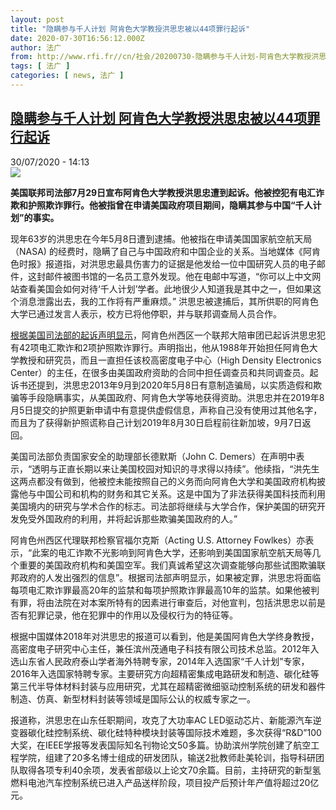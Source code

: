 ```yaml
---
layout: post
title: "隐瞒参与千人计划 阿肯色大学教授洪思忠被以44项罪行起诉"
date: 2020-07-30T16:56:12.000Z
author: 法广
from: http://www.rfi.fr//cn/社会/20200730-隐瞒参与千人计划-阿肯色大学教授洪思忠被以44项罪行起诉
tags: [ 法广 ]
categories: [ news, 法广 ]
---
```

<!--1596128172000-->
[隐瞒参与千人计划 阿肯色大学教授洪思忠被以44项罪行起诉](http://www.rfi.fr//cn/%E7%A4%BE%E4%BC%9A/20200730-%E9%9A%90%E7%9E%92%E5%8F%82%E4%B8%8E%E5%8D%83%E4%BA%BA%E8%AE%A1%E5%88%92-%E9%98%BF%E8%82%AF%E8%89%B2%E5%A4%A7%E5%AD%A6%E6%95%99%E6%8E%88%E6%B4%AA%E6%80%9D%E5%BF%A0%E8%A2%AB%E4%BB%A544%E9%A1%B9%E7%BD%AA%E8%A1%8C%E8%B5%B7%E8%AF%89)
------

<div>
<div>30/07/2020 - 14:13</div><img src="https://s.rfi.fr/media/display/8df2ad84-d25c-11ea-aca3-005056a98db9/w:310/p:16x9/PG200717WA01neitu.jpg"><p><strong>美国联邦司法部7月29日宣布阿肯色大学教授洪思忠遭到起诉。他被控犯有电汇诈欺和护照欺诈罪行。他被指曾在申请美国政府项目期间，隐瞒其参与中国“千人计划”的事实。</strong></p><div class="t-content__body u-clearfix"><div class="m-interstitial"></div><p>现年63岁的洪思忠在今年5月8日遭到逮捕。他被指在申请美国国家航空航天局（NASA) 的经费时，隐瞒了自己与中国政府和中国企业的关系。当地媒体《阿肯色时报》报道指，对洪思忠最具伤害力的证据是他发给一位中国研究人员的电子邮件，这封邮件被图书馆的一名员工意外发现。他在电邮中写道，“你可以上中文网站查看美国会如何对待‘千人计划’学者。此地很少人知道我是其中之一，但如果这个消息泄露出去，我的工作将有严重麻烦。” 洪思忠被逮捕后，其所供职的阿肯色大学已通过发言人表示，校方已将他停职，并与联邦调查局人员合作。</p><p><a target="_blank" href="http://www.justice.gov/opa/pr/university-arkansas-professor-indicted-wire-fraud-and-passport-fraud">根据美国司法部的起诉声明显示</a>，阿肯色州西区一个联邦大陪审团已起诉洪思忠犯有42项电汇欺诈和2项护照欺诈罪行。声明指出，他从1988年开始担任阿肯色大学教授和研究员，而且一直担任该校高密度电子中心（High Density Electronics Center）的主任，在很多由美国政府资助的合同中担任调查员和共同调查员。起诉书还提到，洪思忠2013年9月到2020年5月8日有意制造骗局，以实质造假和欺骗等手段隐瞒事实，从美国政府、阿肯色大学等地获得资助。洪思忠并在2019年8月5日提交的护照更新申请中有意提供虚假信息，声称自己没有使用过其他名字，而且为了获得新护照谎称自己计划2019年8月30日启程前往新加坡，9月7日返回。</p><p>美国司法部负责国家安全的助理部长德默斯（John C. Demers）在声明中表示，“透明与正直长期以来让美国校园对知识的寻求得以持续”。他续指，“洪先生这两点都没有做到，他被控未能按照自己的义务而向阿肯色大学和美国政府机构披露他与中国公司和机构的财务和其它关系。这是中国为了非法获得美国科技而利用美国境内的研究与学术合作的标志。司法部将继续与大学合作，保护美国的研究开发免受外国政府的利用，并将起诉那些欺骗美国政府的人。”</p><p>阿肯色州西区代理联邦检察官福尔克斯（Acting U.S. Attorney Fowlkes）亦表示，“此案的电汇诈欺不光影响到阿肯色大学，还影响到美国国家航空航天局等几个重要的美国政府机构和美国空军。我们真诚希望这次调查能够向那些试图欺骗联邦政府的人发出强烈的信息”。根据司法部声明显示，如果被定罪，洪思忠将面临每项电汇欺诈罪最高20年的监禁和每项护照欺诈罪最高10年的监禁。如果他被判有罪，将由法院在对本案所特有的因素进行审查后，对他宣判，包括洪思忠以前是否有犯罪记录，他在犯罪中的作用以及侵权行为的特征等。</p><p>根据中国媒体2018年对洪思忠的报道可以看到，他是美国阿肯色大学终身教授，高密度电子研究中心主任，兼任滨州茂通电子科技有限公司技术总监。2012年入选山东省人民政府泰山学者海外特聘专家，2014年入选国家“千人计划”专家，2016年入选国家特聘专家。主要研究方向超精密集成电路研发和制造、碳化硅等第三代半导体材料封装与应用研究，尤其在超精密微细驱动控制系统的研发和器件制造、仿真、新型材料封装等领域是国际公认的权威专家之一。</p><p>报道称，洪思忠在山东任职期间，攻克了大功率AC LED驱动芯片、新能源汽车逆变器碳化硅控制系统、碳化硅特种模块封装等国际技术难题，多次获得“R&D”100大奖，在IEEE学报等发表国际知名刊物论文50多篇。协助滨州学院创建了航空工程学院，组建了20多名博士组成的研发团队，输送2批教师赴美轮训，指导科研团队取得各项专利40余项，发表省部级以上论文70余篇。目前，主持研究的新型氢燃料电池汽车控制系统已进入产品送样阶段，项目投产后预计年产值将超过20亿元。</p><p> </p><div class="o-self-promo o-self-promo--nl o-self-promo--hidden" data-selfpromo-newsletter></div><div class="o-self-promo o-self-promo--app o-self-promo--hidden" data-selfpromo-app></div></div>
</div>
